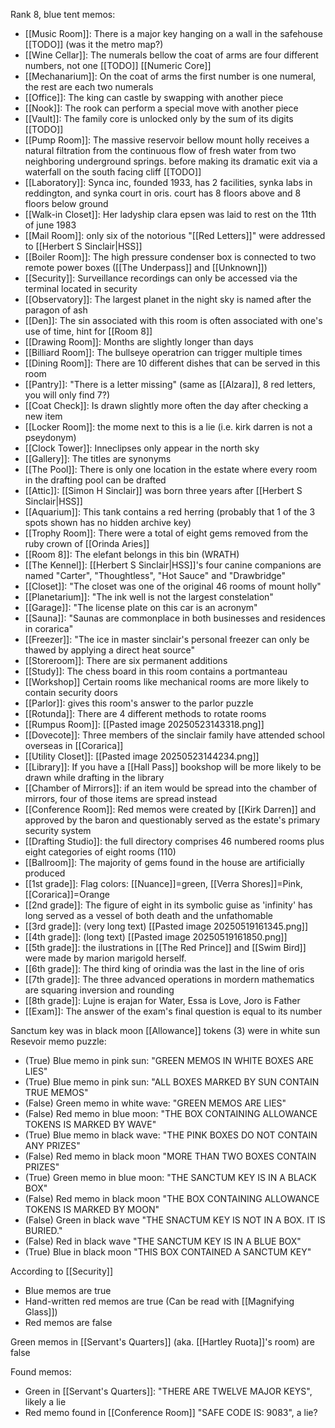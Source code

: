 Rank 8, blue tent memos:
- [[Music Room]]: There is a major key hanging on a wall in the safehouse [[TODO]] (was it the metro map?)
- [[Wine Cellar]]: The numerals bellow the coat of arms are four different numbers, not one [[TODO]] [[Numeric Core]]
- [[Mechanarium]]: On the coat of arms the first number is one numeral, the rest are each two numerals
- [[Office]]: The king can castle by swapping with another piece
- [[Nook]]: The rook can perform a special move with another piece
- [[Vault]]: The family core is unlocked only by the sum of its digits [[TODO]]
- [[Pump Room]]: The massive reservoir bellow mount holly receives a natural filtration from the continuous flow of fresh water from two neighboring underground springs. before making its dramatic exit via a waterfall on the south facing cliff [[TODO]]
- [[Laboratory]]: Synca inc, founded 1933, has 2 facilities, synka labs in reddington, and synka court in oris. court has 8 floors above and 8 floors below ground
- [[Walk-in Closet]]: Her ladyship clara epsen was laid to rest on the 11th of june 1983
- [[Mail Room]]: only six of the notorious "[[Red Letters]]" were addressed to [[Herbert S Sinclair|HSS]]
- [[Boiler Room]]: The high pressure condenser box is connected to two remote power boxes ([[The Underpass]] and [[Unknown]])
- [[Security]]: Surveillance recordings can only be accessed via the terminal located in security 
- [[Observatory]]: The largest planet in the night sky is named after the paragon of ash
- [[Den]]: The sin associated with this room is often associated with one's use of time, hint for [[Room 8]]
- [[Drawing Room]]: Months are slightly longer than days
- [[Billiard Room]]: The bullseye operatrion can trigger multiple times
- [[Dining Room]]: There are 10 different dishes that can be served in this room
- [[Pantry]]: "There is a letter missing" (same as [[Alzara]], 8 red letters, you will only find 7?)
- [[Coat Check]]: Is drawn slightly more often the day after checking a new item
- [[Locker Room]]: the mome next to this is a lie (i.e. kirk darren is not a pseydonym)
- [[Clock Tower]]: Inneclipses only appear in the north sky
- [[Gallery]]: The titles are synonyms
- [[The Pool]]: There is only one location in the estate where every room in the drafting pool can be drafted
- [[Attic]]: [[Simon H Sinclair]] was born three years after [[Herbert S Sinclair|HSS]]
- [[Aquarium]]: This tank contains a red herring (probably that 1 of the 3 spots shown has no hidden archive key)
- [[Trophy Room]]: There were a total of eight gems removed from the ruby crown of [[Orinda Aries]]
- [[Room 8]]: The elefant belongs in this bin (WRATH)
- [[The Kennel]]: [[Herbert S Sinclair|HSS]]'s four canine companions are named "Carter", "Thoughtless", "Hot Sauce" and "Drawbridge"
- [[Closet]]: "The closet was one of the original 46 rooms of mount holly"
- [[Planetarium]]: "The ink well is not the largest constelation"
- [[Garage]]: "The license plate on this car is an acronym"
- [[Sauna]]: "Saunas are commonplace in both businesses and residences in corarica"
- [[Freezer]]: "The ice in master sinclair's personal freezer can only be thawed by applying a direct heat source"
- [[Storeroom]]: There are six permanent additions
- [[Study]]: The chess board in this room contains a portmanteau
- [[Workshop]] Certain rooms like mechanical rooms are more likely to contain security doors
- [[Parlor]]: gives this room's answer to the parlor puzzle
- [[Rotunda]]: There are 4 different methods to rotate rooms
- [[Rumpus Room]]: [[Pasted image 20250523143318.png]]
- [[Dovecote]]: Three members of the sinclair family have attended school overseas in [[Corarica]]
- [[Utility Closet]]: [[Pasted image 20250523144234.png]]
- [[Library]]: If you have a [[Hall Pass]] bookshop will be more likely to be drawn while drafting in the library
- [[Chamber of Mirrors]]: if an item would be spread into the chamber of mirrors, four of those items are spread instead
- [[Conference Room]]: Red memos were created by [[Kirk Darren]] and approved by the baron and questionably served as the estate's primary security system
- [[Drafting Studio]]: the full directory comprises 46 numbered rooms plus eight categories of eight rooms (110)
- [[Ballroom]]: The majority of gems found in the house are artificially produced
- [[1st grade]]: Flag colors: [[Nuance]]=green, [[Verra Shores]]=Pink, [[Corarica]]=Orange
- [[2nd grade]]: The figure of eight in its symbolic guise as 'infinity' has long served as a vessel of both death and the unfathomable
- [[3rd grade]]: (very long text) [[Pasted image 20250519161345.png]]
- [[4th grade]]: (long text) [[Pasted image 20250519161850.png]]
- [[5th grade]]: the ilustrations in [[The Red Prince]] and [[Swim Bird]] were made by marion marigold herself.
- [[6th grade]]: The third king of orindia was the last in the line of oris
- [[7th grade]]: The three advanced operations in mordern mathematics are squaring inversion and rounding 
- [[8th grade]]: Lujne is erajan for Water, Essa is Love, Joro is Father
- [[Exam]]: The answer of the exam's final question is equal to its number


Sanctum key was in black moon
[[Allowance]] tokens (3) were in white sun
Resevoir memo puzzle:
- (True) Blue memo in pink sun: "GREEN MEMOS IN WHITE BOXES ARE LIES"
- (True) Blue memo in pink sun: "ALL BOXES MARKED BY SUN CONTAIN TRUE MEMOS"
- (False) Green memo in white wave: "GREEN MEMOS ARE LIES"
- (False) Red memo in blue moon: "THE BOX CONTAINING ALLOWANCE TOKENS IS MARKED BY WAVE"
- (True) Blue memo in black wave: "THE PINK BOXES DO NOT CONTAIN ANY PRIZES"
- (False) Red memo in black moon "MORE THAN TWO BOXES CONTAIN PRIZES"
- (True) Green memo in blue moon: "THE SANCTUM KEY IS IN A BLACK BOX"
- (False) Red memo in black moon "THE BOX CONTAINING ALLOWANCE TOKENS IS MARKED BY MOON"
- (False) Green in black wave "THE SNACTUM KEY IS NOT IN A BOX. IT IS BURIED."
- (False) Red in black wave "THE SANCTUM KEY IS IN A BLUE BOX"
- (True) Blue in black moon "THIS BOX CONTAINED A SANCTUM KEY"

According to [[Security]]
- Blue memos are true
- Hand-written red memos are true (Can be read with [[Magnifying Glass]])
- Red memos are false

Green memos in [[Servant's Quarters]] (aka. [[Hartley Ruota]]'s room) are false

Found memos:
- Green in [[Servant's Quarters]]: "THERE ARE TWELVE MAJOR KEYS", likely a lie
- Red memo found in [[Conference Room]] "SAFE CODE IS: 9083", a lie?